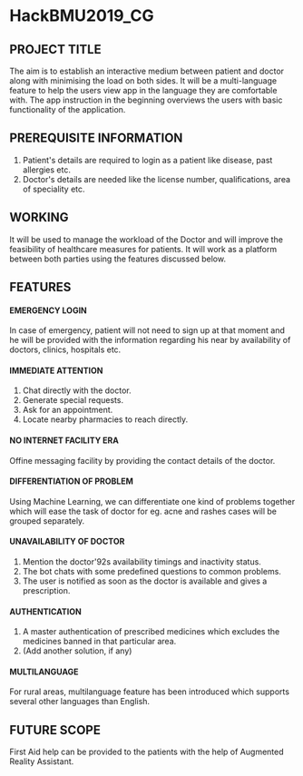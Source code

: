 # HackBMU2019_CG
## PROJECT TITLE
The aim is to establish an interactive medium between patient and doctor along with minimising the load on both sides. It will be a multi-language feature to help the users view app in the language they are comfortable with. The app instruction in the beginning overviews the users with  basic functionality of the application.
## PREREQUISITE INFORMATION
1. Patient's details are required to login as a patient like disease, past allergies etc.
2. Doctor's details are needed like the license number, qualifications, area of speciality etc.
## WORKING
It will be used to manage the workload of the Doctor and will improve the feasibility of healthcare measures for patients.
It will work as a platform between both parties using the features discussed below.
## FEATURES
#### EMERGENCY LOGIN
In case of emergency, patient will not need to sign up at that moment and he will be provided with the information regarding his near by availability of doctors, clinics, hospitals etc.
#### IMMEDIATE ATTENTION
1. Chat directly with the doctor.
2. Generate special requests.
3. Ask for an appointment.
4. Locate nearby pharmacies to reach directly.
#### NO INTERNET FACILITY ERA
Offine messaging facility by providing the contact details of the doctor.
#### DIFFERENTIATION OF PROBLEM
Using Machine Learning, we can differentiate one kind of problems together which will ease the task of doctor for eg. acne and rashes cases will be grouped separately.
#### UNAVAILABILITY OF DOCTOR
1. Mention the doctor\'92s availability timings and inactivity status.
2. The bot chats with some predefined questions to common problems.
3. The user is notified as soon as the doctor is available and gives a prescription.
#### AUTHENTICATION
1. A master authentication of prescribed  medicines which excludes the medicines banned in that particular area.
2. (Add another solution, if any)
#### MULTILANGUAGE
For rural areas, multilanguage feature has been introduced which supports several other languages than English.
## FUTURE SCOPE
First Aid help can be provided to the patients with the help of Augmented Reality Assistant.
